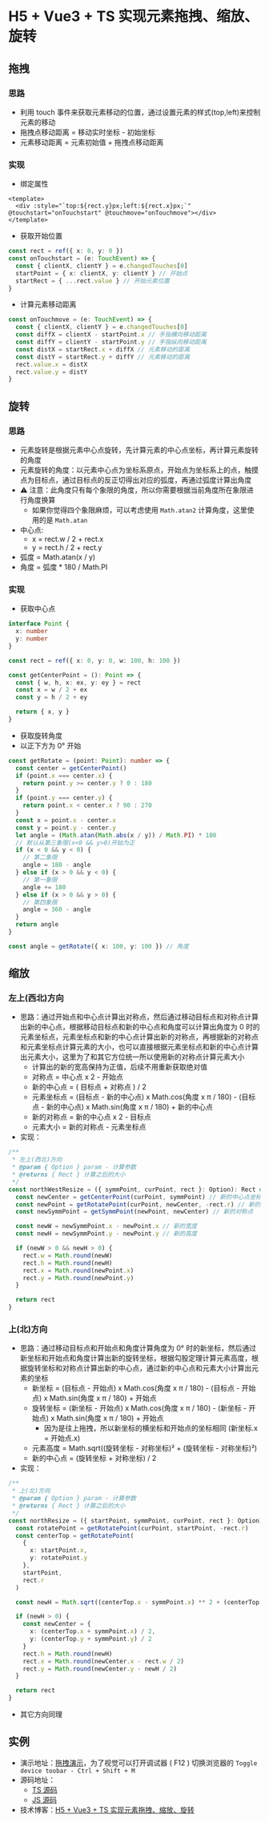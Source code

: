 # H5 + Vue3 + TS 实现元素拖拽、缩放、旋转

## 拖拽

### 思路

- 利用 touch 事件来获取元素移动的位置，通过设置元素的样式(top,left)来控制元素的移动
- 拖拽点移动距离 = 移动实时坐标 - 初始坐标
- 元素移动距离 = 元素初始值 + 拖拽点移动距离

### 实现

- 绑定属性

```Vue
<template>
  <div :style="`top:${rect.y}px;left:${rect.x}px;`" @touchstart="onTouchstart" @touchmove="onTouchmove"></div>
</template>
```

- 获取开始位置

```TypeScript
const rect = ref({ x: 0, y: 0 })
const onTouchstart = (e: TouchEvent) => {
  const { clientX, clientY } = e.changedTouches[0]
  startPoint = { x: clientX, y: clientY } // 开始点
  startRect = { ...rect.value } // 开始元素位置
}
```

- 计算元素移动距离

```TypeScript
const onTouchmove = (e: TouchEvent) => {
  const { clientX, clientY } = e.changedTouches[0]
  const diffX = clientX - startPoint.x // 手指横向移动距离
  const diffY = clientY - startPoint.y // 手指纵向移动距离
  const distX = startRect.x + diffX // 元素移动的距离
  const distY = startRect.y + diffY // 元素移动的距离
  rect.value.x = distX
  rect.value.y = distY
}
```

## 旋转

### 思路

- 元素旋转是根据元素中心点旋转，先计算元素的中心点坐标，再计算元素旋转的角度
- 元素旋转的角度：以元素中心点为坐标系原点，开始点为坐标系上的点，触摸点为目标点，通过目标点的反正切得出对应的弧度，再通过弧度计算出角度
- ⚠ 注意：此角度只有每个象限的角度，所以你需要根据当前角度所在象限进行角度换算
  - 如果你觉得四个象限麻烦，可以考虑使用 `Math.atan2` 计算角度，这里使用的是 `Math.atan`
- 中心点:
  - x = rect.w / 2 + rect.x
  - y = rect.h / 2 + rect.y
- 弧度 = Math.atan(x / y)
- 角度 = 弧度 \* 180 / Math.PI

### 实现

- 获取中心点

```TypeScript
interface Point {
  x: number
  y: number
}

const rect = ref({ x: 0, y: 0, w: 100, h: 100 })

const getCenterPoint = (): Point => {
  const { w, h, x: ex, y: ey } = rect
  const x = w / 2 + ex
  const y = h / 2 + ey

  return { x, y }
}
```

- 获取旋转角度
- 以正下方为 0° 开始

```TypeScript
const getRotate = (point: Point): number => {
  const center = getCenterPoint()
  if (point.x === center.x) {
    return point.y >= center.y ? 0 : 180
  }
  if (point.y === center.y) {
    return point.x < center.x ? 90 : 270
  }
  const x = point.x - center.x
  const y = point.y - center.y
  let angle = (Math.atan(Math.abs(x / y)) / Math.PI) * 180
  // 默认从第三象限(x<0 && y>0)开始为正
  if (x < 0 && y < 0) {
    // 第二象限
    angle = 180 - angle
  } else if (x > 0 && y < 0) {
    // 第一象限
    angle += 180
  } else if (x > 0 && y > 0) {
    // 第四象限
    angle = 360 - angle
  }
  return angle
}

const angle = getRotate({ x: 100, y: 100 }) // 角度
```

## 缩放

### 左上(西北)方向

- 思路：通过开始点和中心点计算出对称点，然后通过移动目标点和对称点计算出新的中心点，根据移动目标点和新的中心点和角度可以计算出角度为 0 时的元素坐标点，元素坐标点和新的中心点计算出新的对称点，再根据新的对称点和元素坐标点计算元素的大小，也可以直接根据元素坐标点和新的中心点计算出元素大小，这里为了和其它方位统一所以使用新的对称点计算元素大小
  - 计算出的新的宽高保持为正值，后续不用重新获取绝对值
  - 对称点 = 中心点 x 2 - 开始点
  - 新的中心点 = ( 目标点 + 对称点 ) / 2
  - 元素坐标点 = (目标点 - 新的中心点) x Math.cos(角度 x π / 180) - (目标点 - 新的中心点) x Math.sin(角度 x π / 180) + 新的中心点
  - 新的对称点 = 新的中心点 x 2 - 目标点
  - 元素大小 = 新的对称点 - 元素坐标点
- 实现：

```TypeScript
/**
 * 左上(西北)方向
 * @param { Option } param - 计算参数
 * @returns { Rect } 计算之后的大小
 */
const northWestResize = ({ symmPoint, curPoint, rect }: Option): Rect => {
  const newCenter = getCenterPoint(curPoint, symmPoint) // 新的中心点坐标
  const newPoint = getRotatePoint(curPoint, newCenter, -rect.r) // 新的坐标点
  const newSymmPoint = getSymmPoint(newPoint, newCenter) // 新的对称点

  const newW = newSymmPoint.x - newPoint.x // 新的宽度
  const newH = newSymmPoint.y - newPoint.y // 新的高度

  if (newW > 0 && newH > 0) {
    rect.w = Math.round(newW)
    rect.h = Math.round(newH)
    rect.x = Math.round(newPoint.x)
    rect.y = Math.round(newPoint.y)
  }

  return rect
}
```

### 上(北)方向

- 思路：通过移动目标点和开始点和角度计算角度为 0° 时的新坐标，然后通过新坐标和开始点和角度计算出新的旋转坐标，根据勾股定理计算元素高度，根据旋转坐标和对称点计算出新的中心点，通过新的中心点和元素大小计算出元素的坐标
  - 新坐标 = (目标点 - 开始点) x Math.cos(角度 x π / 180) - (目标点 - 开始点) x Math.sin(角度 x π / 180) + 开始点
  - 旋转坐标 = (新坐标 - 开始点) x Math.cos(角度 x π / 180) - (新坐标 - 开始点) x Math.sin(角度 x π / 180) + 开始点
    - 因为是往上拖拽，所以新坐标的横坐标和开始点的坐标相同 (新坐标.x = 开始点.x)
  - 元素高度 = Math.sqrt((旋转坐标 - 对称坐标)² + (旋转坐标 - 对称坐标)²)
  - 新的中心点 = (旋转坐标 + 对称坐标) / 2
- 实现：

```TypeScript
/**
 * 上(北)方向
 * @param { Option } param - 计算参数
 * @returns { Rect } 计算之后的大小
 */
const northResize = ({ startPoint, symmPoint, curPoint, rect }: Option): Rect => {
  const rotatePoint = getRotatePoint(curPoint, startPoint, -rect.r)
  const centerTop = getRotatePoint(
    {
      x: startPoint.x,
      y: rotatePoint.y
    },
    startPoint,
    rect.r
  )

  const newH = Math.sqrt((centerTop.x - symmPoint.x) ** 2 + (centerTop.y - symmPoint.y) ** 2)

  if (newH > 0) {
    const newCenter = {
      x: (centerTop.x + symmPoint.x) / 2,
      y: (centerTop.y + symmPoint.y) / 2
    }
    rect.h = Math.round(newH)
    rect.x = Math.round(newCenter.x - rect.w / 2)
    rect.y = Math.round(newCenter.y - newH / 2)
  }

  return rect
}
```

- 其它方向同理

## 实例

- 演示地址：[拖拽演示](https://mineh5ui.biaov.cn/mobile.html#/doc/drag)，为了视觉可以打开调试器 ( F12 ) 切换浏览器的 `Toggle device toobar - Ctrl + Shift + M`
- 源码地址：
  - [TS 源码](https://github.com/biaov/MINE-H5-UI/blob/master/packages/MeDrag/hooks.ts)
  - [JS 源码](https://github.com/biaov/MINE-H5-UI/blob/v1/packages/MeDrag/index.vue)
- 技术博客：[H5 + Vue3 + TS 实现元素拖拽、缩放、旋转](http://wordpress.biaov.cn/blog/20.html)
